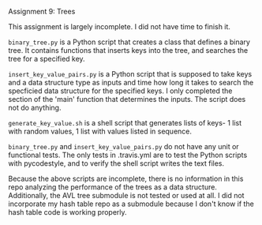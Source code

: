 Assignment 9: Trees

This assignment is largely incomplete. I did not have time to finish it.

`binary_tree.py` is a Python script that creates a class that defines a binary tree. It contains functions that inserts keys into the tree, and searches the tree for a specified key.

`insert_key_value_pairs.py` is a Python script that is supposed to take keys and a data structure type as inputs and time how long it takes to search the specficied data structure for the specified keys. I only completed the section of the 'main' function that determines the inputs. The script does not do anything.

`generate_key_value.sh` is a shell script that generates lists of keys- 1 list with random values, 1 list with values listed in sequence.

`binary_tree.py` and `insert_key_value_pairs.py` do not have any unit or functional tests. The only tests in .travis.yml are to test the Python scripts with pycodestyle, and to verify the shell script writes the text files.

Because the above scripts are incomplete, there is no information in this repo analyzing the performance of the trees as a data structure. Additionally, the AVL tree submodule is not tested or used at all. I did not incorporate my hash table repo as a submodule because I don't know if the hash table code is working properly.